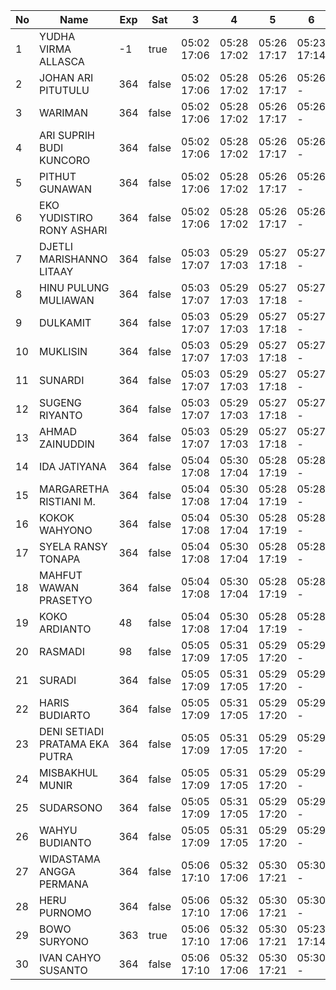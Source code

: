 | No | Name | Exp | Sat | 3 | 4 | 5 | 6 | 8 |
|-----|-----|-----|-----|-----|-----|-----|-----|-----|
| 1 | YUDHA VIRMA ALLASCA | -1 | true | 05:02 17:06 | 05:28 17:02 | 05:26 17:17 | 05:23 17:14 | 05:26 - |
| 2 | JOHAN ARI PITUTULU | 364 | false | 05:02 17:06 | 05:28 17:02 | 05:26 17:17 | 05:26 - |
| 3 | WARIMAN | 364 | false | 05:02 17:06 | 05:28 17:02 | 05:26 17:17 | 05:26 - |
| 4 | ARI SUPRIH BUDI KUNCORO | 364 | false | 05:02 17:06 | 05:28 17:02 | 05:26 17:17 | 05:26 - |
| 5 | PITHUT GUNAWAN | 364 | false | 05:02 17:06 | 05:28 17:02 | 05:26 17:17 | 05:26 - |
| 6 | EKO YUDISTIRO RONY ASHARI | 364 | false | 05:02 17:06 | 05:28 17:02 | 05:26 17:17 | 05:26 - |
| 7 | DJETLI MARISHANNO LITAAY | 364 | false | 05:03 17:07 | 05:29 17:03 | 05:27 17:18 | 05:27 - |
| 8 | HINU PULUNG MULIAWAN | 364 | false | 05:03 17:07 | 05:29 17:03 | 05:27 17:18 | 05:27 - |
| 9 | DULKAMIT | 364 | false | 05:03 17:07 | 05:29 17:03 | 05:27 17:18 | 05:27 - |
| 10 | MUKLISIN | 364 | false | 05:03 17:07 | 05:29 17:03 | 05:27 17:18 | 05:27 - |
| 11 | SUNARDI | 364 | false | 05:03 17:07 | 05:29 17:03 | 05:27 17:18 | 05:27 - |
| 12 | SUGENG RIYANTO | 364 | false | 05:03 17:07 | 05:29 17:03 | 05:27 17:18 | 05:27 - |
| 13 | AHMAD ZAINUDDIN | 364 | false | 05:03 17:07 | 05:29 17:03 | 05:27 17:18 | 05:27 - |
| 14 | IDA JATIYANA | 364 | false | 05:04 17:08 | 05:30 17:04 | 05:28 17:19 | 05:28 - |
| 15 | MARGARETHA RISTIANI M. | 364 | false | 05:04 17:08 | 05:30 17:04 | 05:28 17:19 | 05:28 - |
| 16 | KOKOK WAHYONO | 364 | false | 05:04 17:08 | 05:30 17:04 | 05:28 17:19 | 05:28 - |
| 17 | SYELA RANSY TONAPA | 364 | false | 05:04 17:08 | 05:30 17:04 | 05:28 17:19 | 05:28 - |
| 18 | MAHFUT WAWAN PRASETYO | 364 | false | 05:04 17:08 | 05:30 17:04 | 05:28 17:19 | 05:28 - |
| 19 | KOKO ARDIANTO | 48 | false | 05:04 17:08 | 05:30 17:04 | 05:28 17:19 | 05:28 - |
| 20 | RASMADI | 98 | false | 05:05 17:09 | 05:31 17:05 | 05:29 17:20 | 05:29 - |
| 21 | SURADI | 364 | false | 05:05 17:09 | 05:31 17:05 | 05:29 17:20 | 05:29 - |
| 22 | HARIS BUDIARTO | 364 | false | 05:05 17:09 | 05:31 17:05 | 05:29 17:20 | 05:29 - |
| 23 | DENI SETIADI PRATAMA EKA PUTRA | 364 | false | 05:05 17:09 | 05:31 17:05 | 05:29 17:20 | 05:29 - |
| 24 | MISBAKHUL MUNIR | 364 | false | 05:05 17:09 | 05:31 17:05 | 05:29 17:20 | 05:29 - |
| 25 | SUDARSONO | 364 | false | 05:05 17:09 | 05:31 17:05 | 05:29 17:20 | 05:29 - |
| 26 | WAHYU BUDIANTO | 364 | false | 05:05 17:09 | 05:31 17:05 | 05:29 17:20 | 05:29 - |
| 27 | WIDASTAMA ANGGA PERMANA | 364 | false | 05:06 17:10 | 05:32 17:06 | 05:30 17:21 | 05:30 - |
| 28 | HERU PURNOMO | 364 | false | 05:06 17:10 | 05:32 17:06 | 05:30 17:21 | 05:30 - |
| 29 | BOWO SURYONO | 363 | true | 05:06 17:10 | 05:32 17:06 | 05:30 17:21 | 05:23 17:14 | 05:30 - |
| 30 | IVAN CAHYO SUSANTO | 364 | false | 05:06 17:10 | 05:32 17:06 | 05:30 17:21 | 05:30 - |
